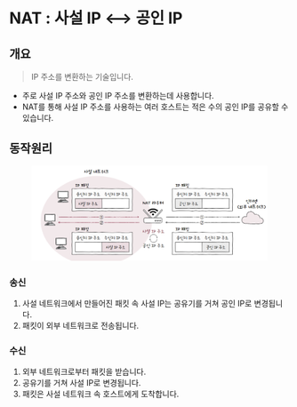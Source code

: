# NAT : 사설 IP <--> 공인 IP

## 개요

> IP 주소를 변환하는 기술입니다.&#x20;

* 주로 사설 IP 주소와 공인 IP 주소를 변환하는데 사용합니다.&#x20;
* NAT를 통해 사설 IP 주소를 사용하는 여러 호스트는 적은 수의 공인 IP를 공유할 수 있습니다.&#x20;

## 동작원리&#x20;

<figure><img src="../../../../.gitbook/assets/image (2) (1) (1) (1).png" alt=""><figcaption></figcaption></figure>

### 송신&#x20;

1. 사설 네트워크에서 만들어진 패킷 속 사설 IP는 공유기를 거쳐 공인 IP로 변경됩니다.&#x20;
2. 패킷이 외부 네트워크로 전송됩니다.&#x20;

### 수신   &#x20;

1. 외부 네트워크로부터 패킷을 받습니다.&#x20;
2. 공유기를 거쳐 사설 IP로 변경됩니다.&#x20;
3. 패킷은 사설 네트워크 속 호스트에게 도착합니다.&#x20;



